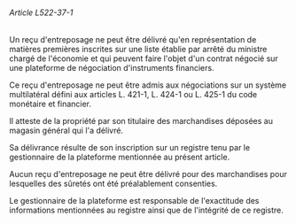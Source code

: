 ###### Article L522-37-1

Un reçu d'entreposage ne peut être délivré qu'en représentation de matières premières inscrites sur une liste établie par arrêté du ministre chargé de l'économie et qui peuvent faire l'objet d'un contrat négocié sur une plateforme de négociation d'instruments financiers.

Ce reçu d'entreposage ne peut être admis aux négociations sur un système multilatéral défini aux articles L. 421-1, L. 424-1 ou L. 425-1 du code monétaire et financier.

Il atteste de la propriété par son titulaire des marchandises déposées au magasin général qui l'a délivré.

Sa délivrance résulte de son inscription sur un registre tenu par le gestionnaire de la plateforme mentionnée au présent article.

Aucun reçu d'entreposage ne peut être délivré pour des marchandises pour lesquelles des sûretés ont été préalablement consenties.

Le gestionnaire de la plateforme est responsable de l'exactitude des informations mentionnées au registre ainsi que de l'intégrité de ce registre.

